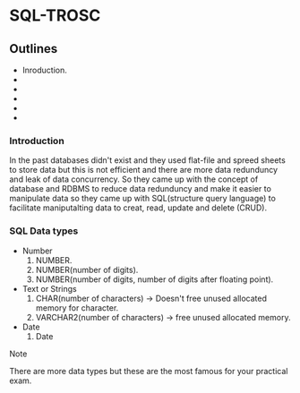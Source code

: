 # SQL-TROSC
## Outlines
- Inroduction.
-
-
-
-
-

### Introduction
In the past databases didn't exist and they used flat-file and spreed sheets to store data
but this is not efficient and there are more data redunduncy and leak of data concurrency.
So they came up with the concept of database and RDBMS to reduce data redunduncy and make it easier to manipulate data so they came up with SQL(structure query language) to facilitate maniputalting data to creat, read, update and delete (CRUD).


### SQL Data types
- Number
    1. NUMBER.
    1. NUMBER(number of digits).
    1. NUMBER(number of digits, number of digits after floating point).
- Text or Strings
    1. CHAR(number of characters)     -> Doesn't free unused allocated memory for character.
    1. VARCHAR2(number of characters) -> free unused allocated memory.
- Date
    1. Date 
> [!NOTE]
> There are more data types but these are the most famous for your practical exam.

